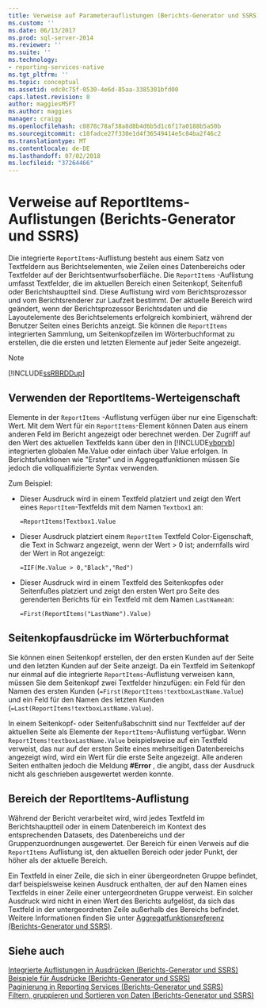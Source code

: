 ```yaml
---
title: Verweise auf Parameterauflistungen (Berichts-Generator und SSRS) | Microsoft-Dokumentation
ms.custom: ''
ms.date: 06/13/2017
ms.prod: sql-server-2014
ms.reviewer: ''
ms.suite: ''
ms.technology:
- reporting-services-native
ms.tgt_pltfrm: ''
ms.topic: conceptual
ms.assetid: edc0c75f-0530-4e6d-85aa-3385301bfd00
caps.latest.revision: 8
author: maggiesMSFT
ms.author: maggies
manager: craigg
ms.openlocfilehash: c0878c78af38a8d8b4d6b5d1c6f17a0188b5a50b
ms.sourcegitcommit: c18fadce27f330e1d4f36549414e5c84ba2f46c2
ms.translationtype: MT
ms.contentlocale: de-DE
ms.lasthandoff: 07/02/2018
ms.locfileid: "37264466"
---
```

# <a name="reportitems-collection-references-report-builder-and-ssrs"></a>Verweise auf ReportItems-Auflistungen (Berichts-Generator und SSRS)
  Die integrierte `ReportItems`-Auflistung besteht aus einem Satz von Textfeldern aus Berichtselementen, wie Zeilen eines Datenbereichs oder Textfelder auf der Berichtsentwurfsoberfläche. Die `ReportItems` -Auflistung umfasst Textfelder, die im aktuellen Bereich einen Seitenkopf, Seitenfuß oder Berichtshauptteil sind. Diese Auflistung wird vom Berichtsprozessor und vom Berichtsrenderer zur Laufzeit bestimmt. Der aktuelle Bereich wird geändert, wenn der Berichtsprozessor Berichtsdaten und die Layoutelemente des Berichtselements erfolgreich kombiniert, während der Benutzer Seiten eines Berichts anzeigt. Sie können die `ReportItems` integrierten Sammlung, um Seitenkopfzeilen im Wörterbuchformat zu erstellen, die die ersten und letzten Elemente auf jeder Seite angezeigt.  
  
> [!NOTE]  
>  [!INCLUDE[ssRBRDDup](../../includes/ssrbrddup-md.md)]  
  
## <a name="using-the-reportitems-value-property"></a>Verwenden der ReportItems-Werteigenschaft  
 Elemente in der `ReportItems` -Auflistung verfügen über nur eine Eigenschaft: Wert. Mit dem Wert für ein `ReportItems`-Element können Daten aus einem anderen Feld im Bericht angezeigt oder berechnet werden. Der Zugriff auf den Wert des aktuellen Textfelds kann über den in [!INCLUDE[vbprvb](../../includes/vbprvb-md.md)] integrierten globalen Me.Value oder einfach über Value erfolgen. In Berichtsfunktionen wie "Erster" und in Aggregatfunktionen müssen Sie jedoch die vollqualifizierte Syntax verwenden.  
  
 Zum Beispiel:  
  
-   Dieser Ausdruck wird in einem Textfeld platziert und zeigt den Wert eines `ReportItem`-Textfelds mit dem Namen `Textbox1` an:  
  
     `=ReportItems!Textbox1.Value`  
  
-   Dieser Ausdruck platziert einem `ReportItem` Textfeld Color-Eigenschaft, die Text in Schwarz angezeigt, wenn der Wert > 0 ist; andernfalls wird der Wert in Rot angezeigt:  
  
     `=IIF(Me.Value > 0,"Black","Red")`  
  
-   Dieser Ausdruck wird in einem Textfeld des Seitenkopfes oder Seitenfußes platziert und zeigt den ersten Wert pro Seite des gerenderten Berichts für ein Textfeld mit dem Namen `LastName`an:  
  
     `=First(ReportItems("LastName").Value)`  
  
## <a name="dictionary-style-page-header-expressions"></a>Seitenkopfausdrücke im Wörterbuchformat  
 Sie können einen Seitenkopf erstellen, der den ersten Kunden auf der Seite und den letzten Kunden auf der Seite anzeigt. Da ein Textfeld im Seitenkopf nur einmal auf die integrierte `ReportItems`-Auflistung verweisen kann, müssen Sie dem Seitenkopf zwei Textfelder hinzufügen: ein Feld für den Namen des ersten Kunden (`=First(ReportItems!textboxLastName.Value`) und ein Feld für den Namen des letzten Kunden (`=Last(ReportItems!textboxLastName.Value`).  
  
 In einem Seitenkopf- oder Seitenfußabschnitt sind nur Textfelder auf der aktuellen Seite als Elemente der `ReportItems`-Auflistung verfügbar. Wenn `ReportItems!textboxLastName.Value` beispielsweise auf ein Textfeld verweist, das nur auf der ersten Seite eines mehrseitigen Datenbereichs angezeigt wird, wird ein Wert für die erste Seite angezeigt. Alle anderen Seiten enthalten jedoch die Meldung **#Error** , die angibt, dass der Ausdruck nicht als geschrieben ausgewertet werden konnte.  
  
## <a name="scope-for-the-reportitems-collection"></a>Bereich der ReportItems-Auflistung  
 Während der Bericht verarbeitet wird, wird jedes Textfeld im Berichtshauptteil oder in einem Datenbereich im Kontext des entsprechenden Datasets, des Datenbereichs und der Gruppenzuordnungen ausgewertet. Der Bereich für einen Verweis auf die `ReportItems` Auflistung ist, den aktuellen Bereich oder jeder Punkt, der höher als der aktuelle Bereich.  
  
 Ein Textfeld in einer Zeile, die sich in einer übergeordneten Gruppe befindet, darf beispielsweise keinen Ausdruck enthalten, der auf den Namen eines Textfelds in einer Zeile einer untergeordneten Gruppe verweist. Ein solcher Ausdruck wird nicht in einen Wert des Berichts aufgelöst, da sich das Textfeld in der untergeordneten Zeile außerhalb des Bereichs befindet. Weitere Informationen finden Sie unter [Aggregatfunktionsreferenz &#40;Berichts-Generator und SSRS&#41;](report-builder-functions-aggregate-functions-reference.md).  
  
## <a name="see-also"></a>Siehe auch  
 [Integrierte Auflistungen in Ausdrücken &#40;Berichts-Generator und SSRS&#41;](built-in-collections-in-expressions-report-builder.md)   
 [Beispiele für Ausdrücke &#40;Berichts-Generator und SSRS&#41;](expression-examples-report-builder-and-ssrs.md)   
 [Paginierung in Reporting Services &#40;Berichts-Generator und SSRS&#41;](pagination-in-reporting-services-report-builder-and-ssrs.md)   
 [Filtern, gruppieren und Sortieren von Daten &#40;Berichts-Generator und SSRS&#41;](filter-group-and-sort-data-report-builder-and-ssrs.md)  
  
  
